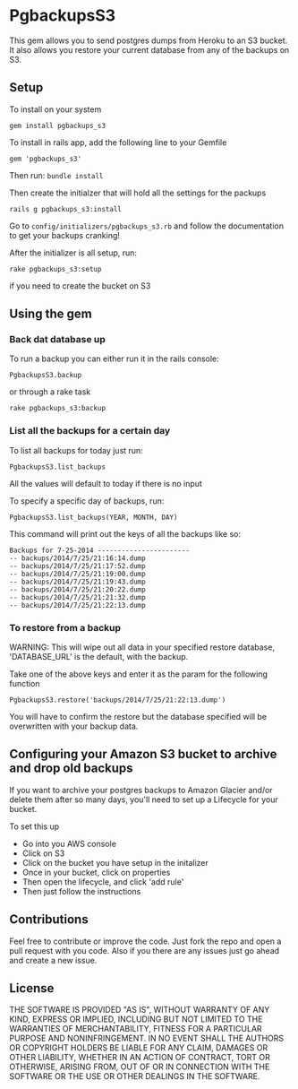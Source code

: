 PgbackupsS3
=======================================

This gem allows you to send postgres dumps from Heroku to an S3 bucket. It also
allows you restore your current database from any of the backups on S3.

## Setup

To install on your system

`gem install pgbackups_s3`

To install in rails app, add the following line to your Gemfile

`gem 'pgbackups_s3'`

Then run: `bundle install`

Then create the initialzer that will hold all the settings for the packups

`rails g pgbackups_s3:install`

Go to `config/initializers/pgbackups_s3.rb` and follow the documentation to get your backups cranking!

After the initializer is all setup, run:

`rake pgbackups_s3:setup`

if you need to create the bucket on S3

## Using the gem

### Back dat database up

To run a backup you can either run it in the rails console:

`PgbackupsS3.backup`

or through a rake task

`rake pgbackups_s3:backup`

### List all the backups for a certain day

To list all backups for today just run:

`PgbackupsS3.list_backups`

All the values will default to today if there is no input

To specify a specific day of backups, run:

`PgbackupsS3.list_backups(YEAR, MONTH, DAY)`

This command will print out the keys of all the backups like so:

<pre><code>Backups for 7-25-2014 -----------------------
-- backups/2014/7/25/21:16:14.dump
-- backups/2014/7/25/21:17:52.dump
-- backups/2014/7/25/21:19:00.dump
-- backups/2014/7/25/21:19:43.dump
-- backups/2014/7/25/21:20:22.dump
-- backups/2014/7/25/21:21:32.dump
-- backups/2014/7/25/21:22:13.dump
</code></pre>

### To restore from a backup

WARNING: This will wipe out all data in your specified restore database, 'DATABASE_URL' is the default, with the backup.

Take one of the above keys and enter it as the param for the following function

`PgbackupsS3.restore('backups/2014/7/25/21:22:13.dump')`

You will have to confirm the restore but the database specified will be overwritten with your backup data.

## Configuring your Amazon S3 bucket to archive and drop old backups

If you want to archive your postgres backups to Amazon Glacier and/or delete them after so many days, you'll need to set up a Lifecycle for your bucket.

To set this up

* Go into you AWS console
* Click on S3
* Click on the bucket you have setup in the initalizer
* Once in your bucket, click on properties
* Then open the lifecycle, and click 'add rule'
* Then just follow the instructions

## Contributions

Feel free to contribute or improve the code. Just fork the repo and open a pull request with you code. Also if you there are any issues just go ahead and create a new issue.

## License

THE SOFTWARE IS PROVIDED "AS IS", WITHOUT WARRANTY OF ANY KIND, EXPRESS OR
IMPLIED, INCLUDING BUT NOT LIMITED TO THE WARRANTIES OF MERCHANTABILITY,
FITNESS FOR A PARTICULAR PURPOSE AND NONINFRINGEMENT. IN NO EVENT SHALL THE
AUTHORS OR COPYRIGHT HOLDERS BE LIABLE FOR ANY CLAIM, DAMAGES OR OTHER
LIABILITY, WHETHER IN AN ACTION OF CONTRACT, TORT OR OTHERWISE, ARISING FROM,
OUT OF OR IN CONNECTION WITH THE SOFTWARE OR THE USE OR OTHER DEALINGS IN
THE SOFTWARE.
